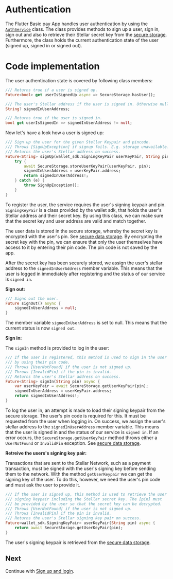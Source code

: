 # Authentication

The Flutter Basic pay App handles user authentication by using the [`AuthService`](https://github.com/Soneso/flutter_basic_pay/blob/main/lib/auth/auth.dart) class.
The class provides methods to sign up a user, sign in, sign out and also to retrieve their Stellar secret key from the [secure storage](secure_data_storage.md).
Furthermore, the class holds the current authentication state of the user (signed up, signed in or signed out).


# Code implementation

The user authentication state is covered by following class members:

```dart
/// Returns true if a user is signed up.
Future<bool> get userIsSignedUp async => SecureStorage.hasUser();

/// The user's Stellar address if the user is signed in. Otherwise null.
String? signedInUserAddress;

/// Returns true if the user is signed in.
bool get userIsSignedIn => signedInUserAddress != null;
```

Now let's have a look how a user is signed up:

```dart
/// Sign up the user for the given Stellar Keypair and pincode.
/// Throws [SignUpException] if signup fails. E.g. storage unavailable.
/// Returns the user's Stellar address on success.
Future<String> signUp(wallet_sdk.SigningKeyPair userKeyPair, String pin) async {
    try {
        await SecureStorage.storeUserKeyPair(userKeyPair, pin);
        signedInUserAddress = userKeyPair.address;
        return signedInUserAddress!;
    } catch (e) {
        throw SignUpException();
    }
}
```

To register the user, the service requires the user's signing keypair and pin. `SigningKeyPair` is a class provided by the wallet sdk, 
that holds the user's Stellar address and their secret key. By using this class, we can make sure that the secret key and user address are valid and match together.

The user data is stored in the secure storage, whereby the secret key is encrypted with the user's pin. See [secure data storage](secure_data_storage.md). 
By encrypting the secret key with the pin, we can ensure that only the user themselves have access to it by entering their pin code. The pin code is not saved by the app.

After the secret key has been securely stored, we assign the user's stellar address to the `signedInUserAddress` member variable. This means that the user is logged in immediately after registering and the status of our service is `signed in`.

**Sign out:**

```dart
/// Signs out the user.
Future signOut() async {
    signedInUserAddress = null;
}
```

The member variable `signedInUserAddress` is set to null. This means that the current status is now `signed out`.

**Sign in:**

The `signIn` method is provided to log in the user:

```dart
/// If the user is registered, this method is used to sign in the user
/// by using their pin code.
/// Throws [UserNotFound] if the user is not signed up.
/// Throws [InvalidPin] if the pin is invalid.
/// Returns the user's Stellar address on success.
Future<String> signIn(String pin) async {
    var userKeyPair = await SecureStorage.getUserKeyPair(pin);
    signedInUserAddress = userKeyPair.address;
    return signedInUserAddress!;
}   
```

To log the user in, an attempt is made to load their signing keypair from the secure storage. The user's pin code is required for this. 
It must be requested from the user when logging in. On success, we assign the user's stellar address to the `signedInUserAddress` member variable. This means that the user is signed in and the status of our service is `signed in`. If an error occurs, the `SecureStorage.getUserKeyPair` method throws either a `UserNotFound` or `InvalidPin` exception.
See [secure data storage](secure_data_storage.md). 


**Retreive the users's signing key pair:**

Transactions that are sent to the Stellar Network, such as a payment transaction, must be signed with the user's signing key before sending them to the network. With the method `getUserKeypair` we can get the signing key of the user. To do this, however, we need the user's pin code and must ask the user to provide it.

```dart
/// If the user is signed up, this method is used to retrieve the user's
/// signing keypair including the Stellar secret key. The [pin] must
/// be provided by the user so that the secret key can be decrypted.
/// Throws [UserNotFound] if the user is not signed up.
/// Throws [InvalidPin] if the pin is invalid.
/// Returns the user's Stellar signing key pair on success.
Future<wallet_sdk.SigningKeyPair> userKeyPair(String pin) async {
    return await SecureStorage.getUserKeyPair(pin);
}
```

The user's signing keypair is retrieved from the [secure data storage](secure_data_storage.md).


## Next

Continue with [Sign up and login](signup_and_sign_in.md).



